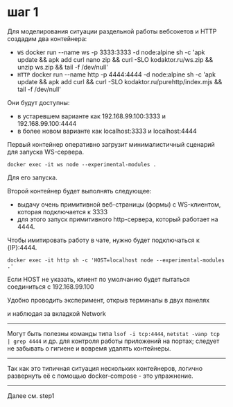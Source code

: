 # шаг 1

Для моделирования ситуации раздельной работы вебсокетов и HTTP создадим два контейнера:
- `WS` docker run --name ws -p 3333:3333 -d node:alpine sh -c 'apk update && apk add curl nano zip && curl -SLO kodaktor.ru/ws.zip && unzip ws.zip && tail -f /dev/null'
- `HTTP` docker run --name http -p 4444:4444 -d node:alpine sh -c 'apk update && apk add curl && curl -SLO kodaktor.ru/purehttp/index.mjs  && tail -f /dev/null'

Они будут доступны:
- в устаревшем варианте как 192.168.99.100:3333 и 192.168.99.100:4444
- в более новом варианте как localhost:3333 и localhost:4444

Первый контейнер оперативно загрузит минималистичный сценарий для запуска WS-сервера.

```
docker exec -it ws node --experimental-modules .
```
Для его запуска.

Второй контейнер будет выполнять следующее:
- выдачу очень примитивной веб-страницы (формы) с WS-клиентом, которая подключается к 3333
- для этого запуск примитивного http-сервера, который работает на 4444.

Чтобы имитировать работу в чате, нужно будет подключаться к {IP}:4444.

```
docker exec -it http sh -c 'HOST=localhost node --experimental-modules .'
```

Если HOST не указать, клиент по умолчанию будет пытаться соединиться с 192.168.99.100

Удобно проводить эксперимент, открыв терминалы в двух панелях


и наблюдая за вкладкой Network


---

Могут быть полезны команды типа `lsof -i tcp:4444`, `netstat -vanp tcp | grep 4444` и др. для контроля работы приложений на портах; следует не забывать о гигиене и вовремя удалять контейнеры.

---

Так как это типичная ситуация нескольких контейнеров, логично развернуть её с помощью docker-compose - это упражнение.

---

Далее см. step1






